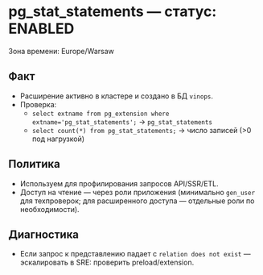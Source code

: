 # pg_stat_statements — статус: ENABLED
Зона времени: Europe/Warsaw

## Факт
- Расширение активно в кластере и создано в БД `vinops`.
- Проверка:  
  - `select extname from pg_extension where extname='pg_stat_statements';` → `pg_stat_statements`  
  - `select count(*) from pg_stat_statements;` → число записей (>0 под нагрузкой)

## Политика
- Используем для профилирования запросов API/SSR/ETL.
- Доступ на чтение — через роли приложения (минимально `gen_user` для техпроверок; для расширенного доступа — отдельные роли по необходимости).

## Диагностика
- Если запрос к представлению падает с `relation does not exist` — эскалировать в SRE: проверить preload/extension.
